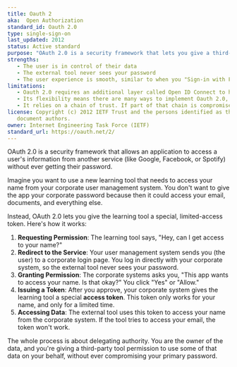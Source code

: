```yaml
---
title: Oauth 2
aka:  Open Authorization
standard_id: Oauth 2.0
type: single-sign-on
last_updated: 2012
status: Active standard
purpose: "OAuth 2.0 is a security framework that lets you give a third-party app access to your information on another website without sharing your password.  "
strengths:
   - The user is in control of their data
   - The external tool never sees your password
   - The user experience is smooth, similar to when you "Sign-in with Facebook"
limitations:
   - Oauth 2.0 requires an additional layer called Open ID Connect to handle user authentication
   - Its flexibility means there are many ways to implement Oauth 2.0, sometimes leading to inconsistencies or less secure practices
   - It relies on a chain of trust. If part of that chain is compromised, the whole system could be at risk
license: Copyright (c) 2012 IETF Trust and the persons identified as the
   document authors.
owner: Internet Engineering Task Force (IETF)
standard_url: https://oauth.net/2/
---
```

OAuth 2.0 is a security framework that allows an application to access a user's information from another service (like Google, Facebook, or Spotify) without ever getting their password.

Imagine you want to use a new learning tool that needs to access your name from your corporate user management system. You don't want to give the app your corporate password because then it could access your email, documents, and everything else.

Instead, OAuth 2.0 lets you give the learning tool a special, limited-access token. Here's how it works:

1.  **Requesting Permission**: The learning tool says, "Hey, can I get access to your name?"
2.  **Redirect to the Service**: Your user management system sends you (the user) to a corporate login page. You log in directly with your corporate system, so the external tool never sees your password.
3.  **Granting Permission**: The corporate systems asks you, "This app wants to access your name. Is that okay?" You click "Yes" or "Allow."
4.  **Issuing a Token**: After you approve, your corporate system gives the learning tool a special **access token**. This token only works for your name, and only for a limited time.
5.  **Accessing Data**: The external tool uses this token to access your name from the corporate system. If the tool tries to access your email, the token won't work.

The whole process is about delegating authority. You are the owner of the data, and you're giving a third-party tool permission to use some of that data on your behalf, without ever compromising your primary password. 